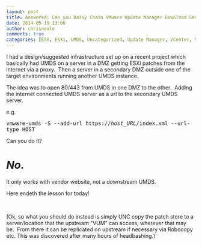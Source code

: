 ```yaml
---
layout: post
title: Answered: Can you Daisy Chain VMware Update Manager Download Service?
date: 2014-05-19 13:06
author: chrisneale
comments: true
categories: [ESX, ESXi, UMDS, Uncategorized, Update Manager, VCenter, Virtualisation, vmware-umds, vsphere, VUM]
---
```

I had a design/suggested infrastructure set up on a recent project which basically had UMDS on a server in a DMZ getting ESXi patches from the internet via a proxy.  Then a server in a secondary DMZ outside one of the target environments running another UMDS instance.

The idea was to open 80/443 from UMDS in one DMZ to the other.  Adding the internet connected UMDS server as a url to the secondary UMDS server.

e.g.

<a name="GUID-BA1A86BE-3EF9-4551-A370-650BC5F8A4E3__CODEBLOCK_2B0481D8A3454708B8E7532D2AC1D467"></a><!-- --><kbd class="userinput">vmware-umds -S --add-url https://<var class="varname" style="font-style:italic;">host_URL</var>/index.xml --url-type HOST</kbd>

Can you do it?
<h1><em><strong>No.</strong> </em></h1>
It only works with vendor website, not a downstream UMDS.

Here endeth the lesson for today!

&nbsp;

(Ok, so what you should do instead is simply UNC copy the patch store to a server/location that the upstream "VUM" can access, wherever that may be.  From there it can be replicated on upstream if necessary via Robocopy etc.
This was discovered after many hours of headbashing.)
